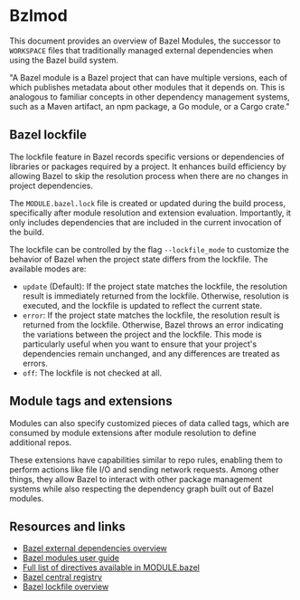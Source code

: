 # Bzlmod

This document provides an overview of Bazel Modules, the successor to `WORKSPACE` files that traditionally managed
external dependencies when using the Bazel build system.

"A Bazel module is a Bazel project that can have multiple versions, each of which publishes metadata about other modules
that it depends on. This is analogous to familiar concepts in other dependency management systems, such as a Maven
artifact, an npm package, a Go module, or a Cargo crate."

## Bazel lockfile

The lockfile feature in Bazel records specific versions or dependencies of libraries or packages required by a project.
It enhances build efficiency by allowing Bazel to skip the resolution process when there are no changes in project
dependencies.

The `MODULE.bazel.lock` file is created or updated during the build process, specifically after module resolution and
extension evaluation. Importantly, it only includes dependencies that are included in the current invocation of the
build.

The lockfile can be controlled by the flag `--lockfile_mode` to customize the behavior of Bazel when the project state
differs from the lockfile. The available modes are:

* `update` (Default): If the project state matches the lockfile, the resolution result is immediately returned from the 
lockfile. Otherwise, resolution is executed, and the lockfile is updated to reflect the current state.
* `error`: If the project state matches the lockfile, the resolution result is returned from the lockfile. Otherwise,
Bazel throws an error indicating the variations between the project and the lockfile. This mode is particularly useful
when you want to ensure that your project's dependencies remain unchanged, and any differences are treated as errors.
* `off`: The lockfile is not checked at all.

## Module tags and extensions

Modules can also specify customized pieces of data called tags, which are consumed by module extensions after module
resolution to define additional repos.

These extensions have capabilities similar to repo rules, enabling them to perform actions like file I/O and sending
network requests. Among other things, they allow Bazel to interact with other package management systems while also
respecting the dependency graph built out of Bazel modules.

## Resources and links

* [Bazel external dependencies overview](https://bazel.build/external/overview)
* [Bazel modules user guide](https://bazel.build/external/module)
* [Full list of directives available in MODULE.bazel](https://bazel.build/rules/lib/globals/module)
* [Bazel central registry](https://registry.bazel.build/)
* [Bazel lockfile overview](https://bazel.build/external/lockfile)
